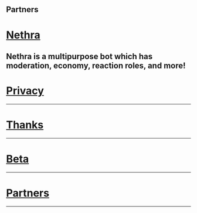 ## Partners

# [Nethra](https://nethrabot.github.io)
Nethra is a multipurpose bot which has moderation, economy, reaction roles, and **more**!
---

# [Privacy](/pages/thanks)

---

# [Thanks](/pages/thanks)

---

# [Beta](/pages/beta)

---

# [Partners](/pages/partners)

---
